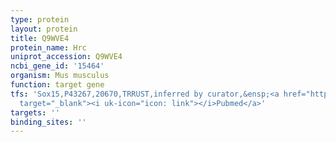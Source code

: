 ```yaml
---
type: protein
layout: protein
title: Q9WVE4
protein_name: Hrc
uniprot_accession: Q9WVE4
ncbi_gene_id: '15464'
organism: Mus musculus
function: target gene
tfs: 'Sox15,P43267,20670,TRRUST,inferred by curator,&ensp;<a href="https://www.ncbi.nlm.nih.gov/pubmed/?term=15863505%5Buid%5D"
  target="_blank"><i uk-icon="icon: link"></i>Pubmed</a>'
targets: ''
binding_sites: ''
---
```

